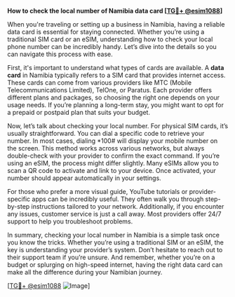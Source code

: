 **How to check the local number of Namibia data card [[TG💪+ @esim1088](https://t.me/s/esim1088)]**

When you're traveling or setting up a business in Namibia, having a reliable data card is essential for staying connected. Whether you’re using a traditional SIM card or an eSIM, understanding how to check your local phone number can be incredibly handy. Let’s dive into the details so you can navigate this process with ease.

First, it's important to understand what types of cards are available. A **data card** in Namibia typically refers to a SIM card that provides internet access. These cards can come from various providers like MTC (Mobile Telecommunications Limited), TelOne, or Paratus. Each provider offers different plans and packages, so choosing the right one depends on your usage needs. If you’re planning a long-term stay, you might want to opt for a prepaid or postpaid plan that suits your budget.

Now, let’s talk about checking your local number. For physical SIM cards, it’s usually straightforward. You can dial a specific code to retrieve your number. In most cases, dialing *100# will display your mobile number on the screen. This method works across various networks, but always double-check with your provider to confirm the exact command. If you’re using an eSIM, the process might differ slightly. Many eSIMs allow you to scan a QR code to activate and link to your device. Once activated, your number should appear automatically in your settings.

For those who prefer a more visual guide, YouTube tutorials or provider-specific apps can be incredibly useful. They often walk you through step-by-step instructions tailored to your network. Additionally, if you encounter any issues, customer service is just a call away. Most providers offer 24/7 support to help you troubleshoot problems.

In summary, checking your local number in Namibia is a simple task once you know the tricks. Whether you’re using a traditional SIM or an eSIM, the key is understanding your provider’s system. Don’t hesitate to reach out to their support team if you’re unsure. And remember, whether you’re on a budget or splurging on high-speed internet, having the right data card can make all the difference during your Namibian journey.

[[TG💪+ @esim1088](https://t.me/s/esim1088) ![Image](https://i.postimg.cc/Y0z9fWf4/image.png)]